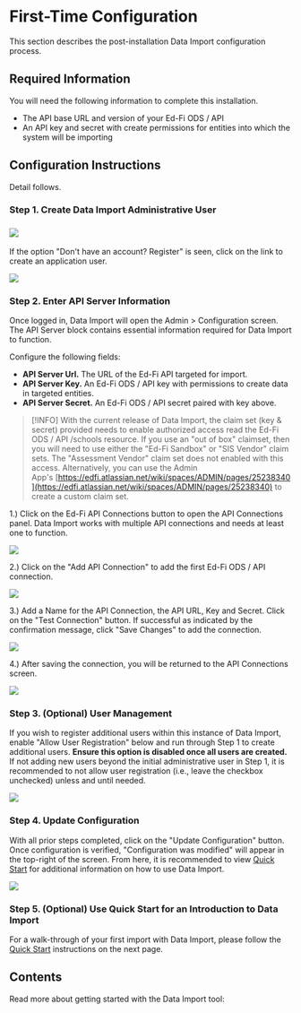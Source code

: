 # First-Time Configuration

This section describes the post-installation Data Import configuration process.

## Required Information

You will need the following information to complete this installation.

* The API base URL and version of your Ed-Fi ODS / API
* An API key and secret with create permissions for entities into which the system will be importing

## Configuration Instructions

Detail follows.

### Step 1. Create Data Import Administrative User

### ![](https://edfidocs.blob.core.windows.net/$web/img/reference/data-import/getting-started/image2019-9-27_16-31-15.png)

If the option "Don't have an account? Register" is seen, click on the link to create an application user.

![](https://edfidocs.blob.core.windows.net/$web/img/reference/data-import/getting-started/image2019-9-27_16-31-51.png)

### Step 2. Enter API Server Information

Once logged in, Data Import will open the Admin > Configuration screen. The API Server block contains essential information required for Data Import to function.

Configure the following fields:

* **API Server Url.** The URL of the Ed-Fi API targeted for import.
* **API Server Key.** An Ed-Fi ODS / API key with permissions to create data in targeted entities.
* **API Server Secret.** An Ed-Fi ODS / API secret paired with key above.

> [!INFO]
> With the current release of Data Import, the claim set (key & secret) provided needs to enable authorized access read the Ed-Fi ODS / API /schools resource. If you use an "out of box" claimset, then you will need to use either the "Ed-Fi Sandbox" or "SIS Vendor" claim sets. The "Assessment Vendor" claim set does not enabled with this access. Alternatively, you can use the Admin App's [https://edfi.atlassian.net/wiki/spaces/ADMIN/pages/25238340](https://edfi.atlassian.net/wiki/spaces/ADMIN/pages/25238340) to create a custom claim set.

1.) Click on the Ed-Fi API Connections button to open the API Connections panel. Data Import works with multiple API connections and needs at least one to function.

![](https://edfidocs.blob.core.windows.net/$web/img/reference/data-import/getting-started/image2022-11-8_11-50-28.png)

2.) Click on the "Add API Connection" to add the first Ed-Fi ODS / API connection.

![](https://edfidocs.blob.core.windows.net/$web/img/reference/data-import/getting-started/image2020-11-25_16-49-2.png)

3.) Add a Name for the API Connection, the API URL, Key and Secret. Click on the "Test Connection" button. If successful as indicated by the confirmation message, click "Save Changes" to add the connection.

![](https://edfidocs.blob.core.windows.net/$web/img/reference/data-import/getting-started/image2020-11-25_16-52-10.png)

4.) After saving the connection, you will be returned to the API Connections screen.

![](https://edfidocs.blob.core.windows.net/$web/img/reference/data-import/getting-started/image2020-11-25_16-54-8.png)

### Step 3. (Optional) User Management

If you wish to register additional users within this instance of Data Import, enable "Allow User Registration" below and run through Step 1 to create additional users. **Ensure this option is disabled once all users are created.** If not adding new users beyond the initial administrative user in Step 1, it is recommended to not allow user registration (i.e., leave the checkbox unchecked) unless and until needed.

![](https://edfidocs.blob.core.windows.net/$web/img/reference/data-import/getting-started/image2019-12-10_19-55-47.png)

### Step 4. Update Configuration

With all prior steps completed, click on the "Update Configuration" button. Once configuration is verified, "Configuration was modified" will appear in the top-right of the screen. From here, it is recommended to view [Quick Start](../getting-started/quick-start) for additional information on how to use Data Import.

![](https://edfidocs.blob.core.windows.net/$web/img/reference/data-import/getting-started/Snag_24286a65.png)

### Step 5. (Optional) Use Quick Start for an Introduction to Data Import

For a walk-through of your first import with Data Import, please follow the [Quick Start](../getting-started/quick-start) instructions on the next page.

## Contents

Read more about getting started with the Data Import tool:
